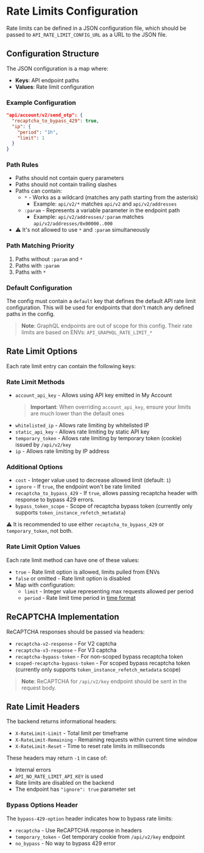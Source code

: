 # Rate Limits Configuration

Rate limits can be defined in a JSON configuration file, which should be passed to `API_RATE_LIMIT_CONFIG_URL` as a URL to the JSON file.

## Configuration Structure

The JSON configuration is a map where:
- **Keys**: API endpoint paths
- **Values**: Rate limit configuration

### Example Configuration
```json
"api/account/v2/send_otp": {
  "recaptcha_to_bypass_429": true,
  "ip": {
    "period": "1h",
    "limit": 1
  }
}
```

### Path Rules
- Paths should not contain query parameters
- Paths should not contain trailing slashes
- Paths can contain:
  - `*` - Works as a wildcard (matches any path starting from the asterisk)
    - Example: `api/v2/*` matches `api/v2` and `api/v2/addresses`
  - `:param` - Represents a variable parameter in the endpoint path
    - Example: `api/v2/addresses/:param` matches `api/v2/addresses/0x00000..000`
- ⚠️ It's not allowed to use `*` and `:param` simultaneously

### Path Matching Priority
1. Paths without `:param` and `*`
2. Paths with `:param`
3. Paths with `*`

### Default Configuration
The config must contain a `default` key that defines the default API rate limit configuration. This will be used for endpoints that don't match any defined paths in the config.

> **Note**: GraphQL endpoints are out of scope for this config. Their rate limits are based on ENVs: `API_GRAPHQL_RATE_LIMIT_*`

## Rate Limit Options

Each rate limit entry can contain the following keys:

### Rate Limit Methods
- `account_api_key` - Allows using API key emitted in My Account
  > **Important**: When overriding `account_api_key`, ensure your limits are much lower than the default ones
- `whitelisted_ip` - Allows rate limiting by whitelisted IP
- `static_api_key` - Allows rate limiting by static API key
- `temporary_token` - Allows rate limiting by temporary token (cookie) issued by `/api/v2/key`
- `ip` - Allows rate limiting by IP address

### Additional Options
- `cost` - Integer value used to decrease allowed limit (default: `1`)
- `ignore` - If `true`, the endpoint won't be rate limited
- `recaptcha_to_bypass_429` - If `true`, allows passing recaptcha header with response to bypass 429 errors. 
- `bypass_token_scope` - Scope of recaptcha bypass token (currently only supports `token_instance_refetch_metadata`)

⚠️ It is recommended to use either `recaptcha_to_bypass_429` or `temporary_token`, not both.

### Rate Limit Option Values
Each rate limit method can have one of these values:
- `true` - Rate limit option is allowed, limits pulled from ENVs
- `false` or omitted - Rate limit option is disabled
- Map with configuration:
  - `limit` - Integer value representing max requests allowed per period
  - `period` - Rate limit time period in [time format](https://docs.blockscout.com/setup/env-variables/backend-env-variables#time-format)

## ReCAPTCHA Implementation

ReCAPTCHA responses should be passed via headers:
- `recaptcha-v2-response` - For V2 captcha
- `recaptcha-v3-response` - For V3 captcha
- `recaptcha-bypass-token` - For non-scoped bypass recaptcha token
- `scoped-recaptcha-bypass-token` - For scoped bypass recaptcha token (currently only supports `token_instance_refetch_metadata` scope)

> **Note**: ReCAPTCHA for `/api/v2/key` endpoint should be sent in the request body.

## Rate Limit Headers

The backend returns informational headers:
- `X-RateLimit-Limit` - Total limit per timeframe
- `X-RateLimit-Remaining` - Remaining requests within current time window
- `X-RateLimit-Reset` - Time to reset rate limits in milliseconds

These headers may return `-1` in case of:
- Internal errors
- `API_NO_RATE_LIMIT_API_KEY` is used
- Rate limits are disabled on the backend
- The endpoint has `"ignore": true` parameter set

### Bypass Options Header
The `bypass-429-option` header indicates how to bypass rate limits:
- `recaptcha` - Use ReCAPTCHA response in headers
- `temporary_token` - Get temporary cookie from `/api/v2/key` endpoint
- `no_bypass` - No way to bypass 429 error
